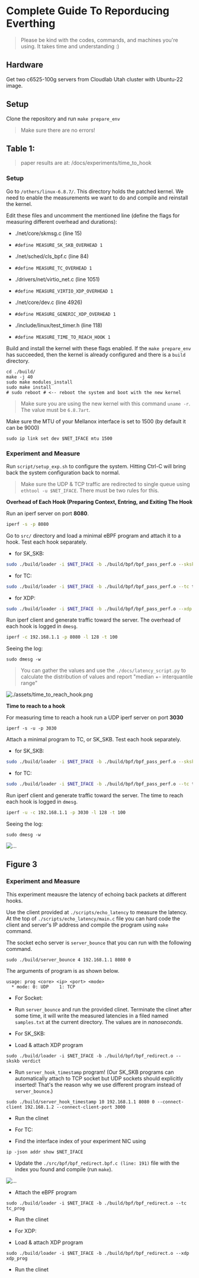 # Complete Guide To Reporducing Everthing

> Please be kind with the codes, commands, and machines you're using. It takes time and understanding :)

## Hardware

Get two c6525-100g servers from Cloudlab Utah cluster with Ubuntu-22 image.

## Setup

Clone the repository and run `make prepare_env`

> Make sure there are no errors!

## Table 1:

> paper results are at: /docs/experiments/time\_to\_hook

### Setup

Go to `/others/linux-6.8.7/`. This directory holds the patched kernel.
We need to enable the measurements we want to do and compile and reinstall the
kernel.

Edit these files and uncomment the mentioned line (define the flags for
measuring different overhead and durations):


* ./net/core/skmsg.c (line 15)
- `#define MEASURE_SK_SKB_OVERHEAD 1`

* ./net/sched/cls\_bpf.c (line 84)
- `#define MEASURE_TC_OVERHEAD 1`

* ./drivers/net/virtio\_net.c (line 1051)
- `#define MEASURE_VIRTIO_XDP_OVERHEAD 1`

* ./net/core/dev.c (line 4926)
- `#define MEASURE_GENERIC_XDP_OVERHEAD 1`

* ./include/linux/test\_timer.h (line 118)
- `#define MEASURE_TIME_TO_REACH_HOOK 1`


Build and install the kernel with these flags enabled.
If the `make prepare_env` has succeeded, then the kernel is already configured
and there is a `build` directory.

```
cd ./build/
make -j 40
sudo make modules_install
sudo make install
# sudo reboot # <-- reboot the system and boot with the new kernel
```

> Make sure you are using the new kernel with this command `uname -r`. The value must be `6.8.7art`.

Make sure the MTU of your Mellanox interface is set to 1500 (by default it can be 9000)

```
sudo ip link set dev $NET_IFACE mtu 1500
```

### Experiment and Measure

Run `script/setup_exp.sh` to configure the system. Hitting Ctrl-C will bring
back the system configuration back to normal.

> Make sure the UDP & TCP traffic are redirected to single queue using `ethtool -u $NET_IFACE`. There must be two rules for this.

**Overhead of Each Hook (Preparing Context, Entring, and Exiting The Hook**

Run an iperf server on port **8080**.

```bash
iperf -s -p 8080
```

Go to `src/` directory and load a minimal eBPF program and attach it to a hook.
Test each hook separately.

- for SK\_SKB:

```bash
sudo ./build/loader -i $NET_IFACE -b ./build/bpf/bpf_pass_perf.o --skskb verdict
```

- for TC:

```bash
sudo ./build/loader -i $NET_IFACE -b ./build/bpf/bpf_pass_perf.o --tc tc_prog
```

- for XDP:

```bash
sudo ./build/loader -i $NET_IFACE -b ./build/bpf/bpf_pass_perf.o --xdp xdp_prog
```

Run iperf client and generate traffic toward the server. The overhead of each hook is logged in `dmesg`.

```bash
iperf -c 192.168.1.1 -p 8080 -l 128 -t 100
```

Seeing the log:

```
sudo dmesg -w
```

> You can gather the values and use the `./docs/latency_script.py` to calculate the distribution of values and report "median +- interquantile range"

![./assets/time_to_reach_hook.png](./docs/images/overhead_of_hook.png)

**Time to reach to a hook**

For measuring time to reach a hook run a UDP iperf server on port **3030**

```
iperf -s -u -p 3030
```

Attach a minimal program to TC, or SK\_SKB.
Test each hook separately.

- for SK\_SKB:

```bash
sudo ./build/loader -i $NET_IFACE -b ./build/bpf/bpf_pass_perf.o --skskb verdict
```

- for TC:

```bash
sudo ./build/loader -i $NET_IFACE -b ./build/bpf/bpf_pass_perf.o --tc tc_prog
```

Run iperf client and generate traffic toward the server. The time to reach each
hook is logged in `dmesg`.

```bash
iperf -u -c 192.168.1.1 -p 3030 -l 128 -t 100

```

Seeing the log:

```
sudo dmesg -w
```

![...](./docs/images/time_to_reach_hook.png)

## Figure 3

### Experiment and Measure

This experiment meausre the latency of echoing back packets at different hooks.

Use the client provided at `./scripts/echo_latency` to measure the latency.
At the top of `./scripts/echo_latency/main.c` file you can hard code the client
and server's IP address and compile the program using `make` command.

The socket echo server is `server_bounce` that you can run with the following
command.

```
sudo ./build/server_bounce 4 192.168.1.1 8080 0
```

The arguments of program is as shown below.

```
usage: prog <core> <ip> <port> <mode>
  * mode: 0: UDP    1: TCP
```

* For Socket:

- Run `server_bounce` and run the provided clinet. Terminate the clinet after some time, it will write the measured latencies in a filed named `samples.txt` at the current directory. The values are in *nanoseconds*.

* For SK\_SKB:

- Load \& attach XDP program

```
sudo ./build/loader -i $NET_IFACE -b ./build/bpf/bpf_redirect.o --skskb verdict
```

- Run `server_hook_timestamp` program! (Our SK\_SKB programs can automatically attach to TCP socket but UDP sockets should explicitly inserted! That's the reason why we use different program instead of `server_bounce`.)

```
sudo ./build/server_hook_timestamp 10 192.168.1.1 8080 0 --connect-client 192.168.1.2 --connect-client-port 3000
```

- Run the clinet

* For TC:

- Find the interface index of your experiment NIC using

```
ip -json addr show $NET_IFACE
```

- Update the `./src/bpf/bpf_redirect.bpf.c (line: 191)` file with the index you found and compile (run `make`).

![...](./docs/images/tc_redirect_iface_index.png)

- Attach the eBPF program

```
sudo ./build/loader -i $NET_IFACE -b ./build/bpf/bpf_redirect.o --tc tc_prog
```

- Run the clinet

* For XDP:

- Load \& attach XDP program

```
sudo ./build/loader -i $NET_IFACE -b ./build/bpf/bpf_redirect.o --xdp xdp_prog
```

- Run the clinet

